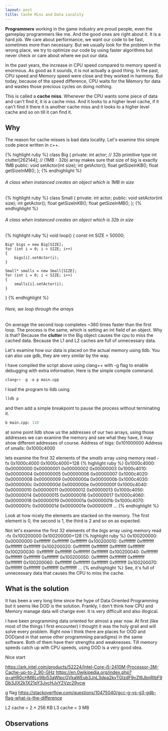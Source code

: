 ```yaml
---
layout: post
title: Cache Miss and Data Locality
---
```

**Programmers** working in the game industry are proud people, even the gameplay programmers like me. And the good ones are right about it. It is a hard job. We care about performance, we want our code to be fast, sometimes more than necessary. But we usually look for the problem in the wrong place, we try to optimize our code by using faster algorithms but never check or care about where we put our data.

In the past years, the increase in CPU speed compared to memory speed is enormous. As good as it sounds, it is not actually a good thing. In the past, CPU speed and Memory speed were close and they worked in harmony. But today, because of the speed difference, CPU waits for the Memory for data and wastes those precious cycles on doing nothing.

This is called a **cache miss**. Whenever the CPU wants some piece of data and can't find it, it is a cache miss. And it looks to a higher level cache, if it can't find it there it is another cache miss and it looks to a higher level cache and so on till it can find it.

## Why
The reason for cache misses is bad data locality. Let's examine this simple code piece written in c++.

{% highlight ruby %}
class Big
{
	private:
		int actor; // 32b primitive type
		int clutter[262144]; // (1MB - 32b) array makes sure that size of big is exactly 1MB
	public:
		void setActor(int size);
		int getActor();
		float getSizeInKB();
		float getSizeInMB();
};
{% endhighlight %}
###### A class when instanced creates an object which is 1MB in size

{% highlight ruby %}
class Small
{
	private:
		int actor;
	public:
		void setActor(int size);
		int getActor();
		float getSizeInKB();
		float getSizeInMB();
};
{% endhighlight %}
###### A class when instanced creates an object which is 32b in size

{% highlight ruby %}
void loop()
{
	const int SIZE = 50000;

	Big* bigs = new Big[SIZE];
	for (int i = 0; i < SIZE; i++)
	{
		bigs[i].setActor(i);
	}

	Small* smalls = new Small[SIZE];
	for (int i = 0; i < SIZE; i++)
	{
		smalls[i].setActor(i);
	}
}
{% endhighlight %}
###### Here, we loop through the arrays

On average the second loop completes ~360 times faster than the first loop. The process is the same, which is setting an int field of an object. Why is that? Because the **clutter** in the Big object causes the cpu to miss the cached data. Because the L1 and L2 caches are full of unnecessary data.

Let's examine how our data is placed on the actual memory using lldb. You can also use gdb, they are very similar by the way.

I have compiled the script above using clang++ with -g flag to enable debugging with extra information. Here is the simple compile command.
```python
clang++ -g -o p main.cpp
```

I load the program to lldb using
```python
lldb p
```

and then add a simple breakpoint to pause the process without terminating it.
```python
b main.cpp: 110
```

at some point lldb show us the addresses of our two arrays, using those addresses we can examine the memory and see what they have, it may show different addresses of course.
Address of bigs: 0x101000000
Address of smalls: 0x1000c4000

lets examine the first 32 elements of the _smalls_ array using
memory read -fx 0x1000c4000 0x1000c4000+128
{% highlight ruby %}
0x1000c4000: 0x00000000 0x00000001 0x00000002 0x00000003
0x1000c4010: 0x00000004 0x00000005 0x00000006 0x00000007
0x1000c4020: 0x00000008 0x00000009 0x0000000a 0x0000000b
0x1000c4030: 0x0000000c 0x0000000d 0x0000000e 0x0000000f
0x1000c4040: 0x00000010 0x00000011 0x00000012 0x00000013
0x1000c4050: 0x00000014 0x00000015 0x00000016 0x00000017
0x1000c4060: 0x00000018 0x00000019 0x0000001a 0x0000001b
0x1000c4070: 0x0000001c 0x0000001d 0x0000001e 0x0000001f
...
{% endhighlight %}

Look at how nicely the elements are stacked on the memory. The first element is 0, the second is 1, the third is 2 and so on as expected.

Not let's examine the first 32 elements of the _bigs_ array using
memory read -fx 0x100200000 0x100200000+128
{% highlight ruby %}
0x100200000: 0x00000000 0xffffffff 0xffffffff 0xffffffff
0x100200010: 0xffffffff 0xffffffff 0xffffffff 0xffffffff
0x100200020: 0xffffffff 0xffffffff 0xffffffff 0xffffffff
0x100200030: 0xffffffff 0xffffffff 0xffffffff 0xffffffff
0x100200040: 0xffffffff 0xffffffff 0xffffffff 0xffffffff
0x100200050: 0xffffffff 0xffffffff 0xffffffff 0xffffffff
0x100200060: 0xffffffff 0xffffffff 0xffffffff 0xffffffff
0x100200070: 0xffffffff 0xffffffff 0xffffffff 0xffffffff
...
{% endhighlight %}
See, it's full of unnecessary data that causes the CPU to miss the cache.

## What is the solution
It has been a very long time since the hype of Data Oriented Programming but it seems like DOD is the solution. Frankly, I don't think how CPU and Memory manage data will change ever. It is very difficult and also illogical.

I have been programming data oriented for almost a year now. At first (like most of the things I first encounter) I thought it was the holy grail and will solve every problem. Right now I think there are places for OOD and DOD(and in that sense other programming paradigms) in the same software. Both of them have their strengths and weaknesses. Till memory speeds catch up with CPU speeds, using DOD is a very good idea.

Nice start

https://ark.intel.com/products/52224/Intel-Core-i5-2410M-Processor-3M-Cache-up-to-2_90-GHz
https://en.0wikipedia.org/index.php?q=aHR0cHM6Ly9lbi53aWtpcGVkaWEub3JnL3dpa2kvTGlzdF9vZl9JbnRlbF9Db3JlX2k1X21pY3JvcHJvY2Vzc29ycw

g flag
https://stackoverflow.com/questions/10475040/gcc-g-vs-g3-gdb-flag-what-is-the-difference

L2 cache = 2 × 256 KB
L3 cache = 3 MB

## Observations
